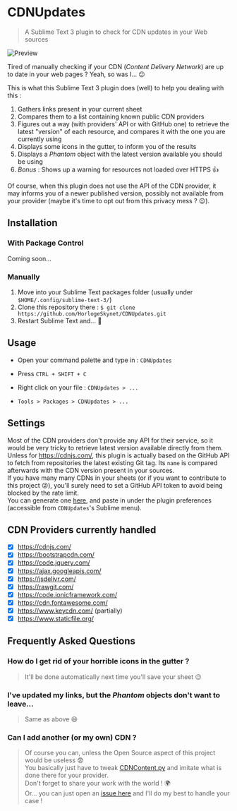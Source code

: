 # CDNUpdates

> A Sublime Text 3 plugin to check for CDN updates in your Web sources

![Preview](https://i.imgur.com/hYZHIui.png)

Tired of manually checking if your CDN (_Content Delivery Network_) are up to date in your web pages ? Yeah, so was I... :confused:

This is what this Sublime Text 3 plugin does (well) to help you dealing with this :

1. Gathers links present in your current sheet
2. Compares them to a list containing known public CDN providers
3. Figures out a way (with providers' API or with GitHub one) to retrieve the latest "version" of each resource, and compares it with the one you are currently using
4. Displays some icons in the gutter, to inform you of the results
5. Displays a _Phantom_ object with the latest version available you should be using
6. _Bonus_ : Shows up a warning for resources not loaded over HTTPS :+1:

Of course, when this plugin does not use the API of the CDN provider, it may informs you of a newer published version, possibly not available from your provider (maybe it's time to opt out from this privacy mess ? :wink:).

## Installation

### With Package Control

Coming soon...

### Manually

1. Move into your Sublime Text packages folder (usually under `$HOME/.config/sublime-text-3/`)
2. Clone this repository there : `$ git clone https://github.com/HorlogeSkynet/CDNUpdates.git`
3. Restart Sublime Text and... :tada:

## Usage

* Open your command palette and type in : `CDNUpdates`

* Press `CTRL + SHIFT + C`

* Right click on your file : `CDNUpdates > ...`

* `Tools > Packages > CDNUpdates > ...`

## Settings

Most of the CDN providers don't provide any API for their service, so it would be very tricky to retrieve latest version available directly from them.  
Unless for <https://cdnjs.com/>, this plugin is actually based on the GitHub API to fetch from repositories the latest existing Git tag. Its `name` is compared afterwards with the CDN version present in your sources.  
If you have many many CDNs in your sheets (or if you want to contribute to this project 😜), you'll surely need to set a GitHub API token to avoid being blocked by the rate limit.  
You can generate one [here](https://github.com/settings/tokens), and paste in under the plugin preferences (accessible from `CDNUpdates`'s Sublime menu).

## CDN Providers currently handled

* [X] <https://cdnjs.com/>
* [X] <https://bootstrapcdn.com/>
* [X] <https://code.jquery.com/>
* [X] <https://ajax.googleapis.com/>
* [X] <https://jsdelivr.com/>
* [X] <https://rawgit.com/>
* [X] <https://code.ionicframework.com/>
* [X] <https://cdn.fontawesome.com/>
* [X] <https://www.keycdn.com/> (partially)
* [X] <https://www.staticfile.org/>

## Frequently Asked Questions

### How do I get rid of your horrible icons in the gutter ?

> It'll be done automatically next time you'll save your sheet :wink:

### I've updated my links, but the _Phantom_ objects don't want to leave...

> Same as above :smile:

### Can I add another (or my own) CDN ?

> Of course you can, unless the Open Source aspect of this project would be useless :fearful:  
> You basically just have to tweak [CDNContent.py](CDNContent.py) and imitate what is done there for your provider.  
> Don't forget to share your work with the world ! :earth_africa:  
> Or... you can just open an [issue here](https://github.com/HorlogeSkynet/CDNUpdates/issues/new) and I'll do my best to handle your case !
